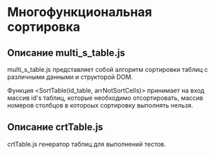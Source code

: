 Многофункциональная сортировка
======


Описание multi_s_table.js 
--------
multi_s_table.js представляет собой алгоритм сортировки таблиц с различными данными и структорой DOM.


Функция <SortTable(id_table, arrNotSortCells)> принимает на вход массив id's таблиц, которые 
необходимо отсортировать, массив номеров столбцов в котороых сортировку выполнять нельзя.


Описание crtTable.js 
--------
crtTable.js  генератор таблиц для выполнений тестов.
